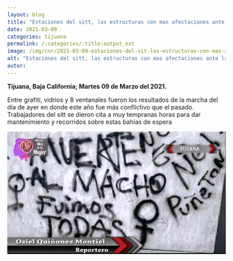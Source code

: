 ```yaml
---
layout: blog
title: "Estaciones del sitt, las estructuras con mas afectaciones ante la marcha del día de ayer"
date: 2021-03-09
categories: tijuana
permalink: /:categories/:title:output_ext
image: /img/cnr/2021-03-09-estaciones-del-sit-las-estructuras-con-mas-afectaciones.jpg
alt: "Estaciones del sitt, las estructuras con mas afectaciones ante la marcha del día de ayer"
autor:
---
```


**Tijuana, Baja California; Martes 09 de Marzo del 2021.** 

Entre grafiti, vidrios y 8 ventanales fueron los resultados de la marcha del día de ayer en donde este año fue más conflictivo que el pasado. Trabajadores del sitt se dieron cita a muy tempranas horas para dar mantenimiento y recorridos sobre estas bahías de espera 

<div id="carouselExampleSlidesOnly" class="carousel slide" data-ride="carousel">
  <div class="carousel-inner">
    <div class="carousel-item active">
       <img class="d-block w-100" src="/img/cnr/2021-03-09-estaciones-del-sit-las-estructuras-con-mas-afectaciones.jpg" loading="lazy"  alt="Estaciones del sitt, las estructuras con mas afectaciones ante la marcha del día de ayer">
    </div>
  </div>
</div>
